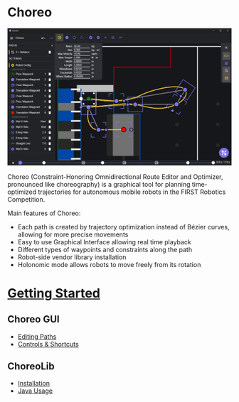 # Choreo

![Readme Screenshot of Example Choreo Setup](media/readmeScreenshot.png)

Choreo (Constraint-Honoring Omnidirectional Route Editor and Optimizer, pronounced like choreography) is a graphical tool for planning time-optimized trajectories for autonomous mobile robots in the FIRST Robotics
Competition.

Main features of Choreo:

- Each path is created by trajectory optimization instead of Bézier curves, allowing for more precise movements
- Easy to use Graphical Interface allowing real time playback
- Different types of waypoints and constraints along the path
- Robot-side vendor library installation
- Holonomic mode allows robots to move freely from its rotation

# **[Getting Started](./robot-config.md)**

## Choreo GUI

- [Editing Paths](./usage/editing-paths.md)
- [Controls & Shortcuts](./usage/controls-shortcuts.md)

## ChoreoLib

- [Installation](./choreolib/installation.md)
- [Java Usage](./choreolib/usage.md)
